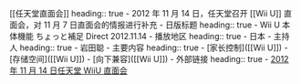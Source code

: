 [[任天堂直面会]]
heading:: true
	- 2012 年 11 月 14 日，任天堂召开 [[Wii U]] 直面会，对 11 月 7 日直面会的情报进行补充
	- 日版标题
	  heading:: true
		- Wii U 本体機能 ちょっと補足 Direct 2012.11.14
	- 播放地区
	  heading:: true
		- 日本
	- 主持人
	  heading:: true
		- 岩田聪
	- 主要内容
	  heading:: true
		- [家长控制]([[Wii U]])
		- [存储空间]([[Wii U]])
		- [向下兼容]([[Wii U]])
	- 外部链接
	  heading:: true
		- [2012 年 11 月 14 日任天堂 WiiU 直面会](https://www.bilibili.com/video/BV1DJ411i7Q4/)